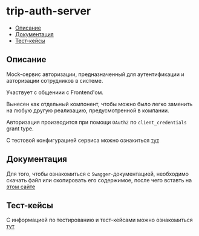 # trip-auth-server
* [Описание](#descr)
* [Документация](#docs)
* [Тест-кейсы](#test)

## <a name="descr"></a> Описание
Mock-сервис авторизации, предназначенный для аутентификации и авторизации сотрудников в системе.

Участвует с общениии с Frontend'ом.

Вынесен как отдельный компонент, чтобы можно было легко заменить на любую другую реализацию, предусмотренной в компании.

Авторизация производится при помощи `OAuth2` по `client_credentials` grant type.

С тестовой конфигурацией сервиса можно ознакиться [тут](../assets/auth-server-conf.yml)

## <a name="docs"></a> Документация

Для того, чтобы ознакомиться с `Swagger`-документацией, необходимо скачать файл или скопировать его содержимое, после чего вставть на [этом сайте](https://editor.swagger.io)

## <a name="test"></a> Тест-кейсы
С информацией по тестированию и тест-кейсами можно ознакомиться [тут](../tech_documentation/Test_plan.pdf)

